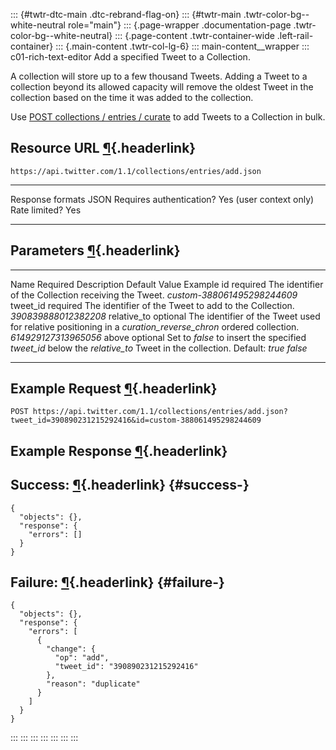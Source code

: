 ::: {#twtr-dtc-main .dtc-rebrand-flag-on}
::: {#twtr-main .twtr-color-bg--white-neutral role="main"}
::: {.page-wrapper .documentation-page .twtr-color-bg--white-neutral}
::: {.page-content .twtr-container-wide .left-rail-container}
::: {.main-content .twtr-col-lg-6}
::: main-content__wrapper
::: c01-rich-text-editor
Add a specified Tweet to a Collection.

A collection will store up to a few thousand Tweets. Adding a Tweet to a
collection beyond its allowed capacity will remove the oldest Tweet in
the collection based on the time it was added to the collection.

Use [POST collections / entries /
curate](/en/docs/tweets/curate-a-collection/api-reference/post-collections-entries-curate)
to add Tweets to a Collection in bulk.

## Resource URL [¶](#resource-url){.headerlink}

` https://api.twitter.com/1.1/collections/entries/add.json `

  -------------------------- -------------------------
  Response formats           JSON
  Requires authentication?   Yes (user context only)
  Rate limited?              Yes
  -------------------------- -------------------------

## Parameters [¶](#parameters){.headerlink}

  ------------- ---------- -------------------------------------------------------------------------------------------------------------------- --------------- -----------------------------
  Name          Required   Description                                                                                                          Default Value   Example
  id            required   The identifier of the Collection receiving the Tweet.                                                                                *custom-388061495298244609*
  tweet_id      required   The identifier of the Tweet to add to the Collection.                                                                                *390839888012382208*
  relative_to   optional   The identifier of the Tweet used for relative positioning in a *curation_reverse_chron* ordered collection.                          *614929127313965056*
  above         optional   Set to *false* to insert the specified *tweet_id* below the *relative_to* Tweet in the collection. Default: *true*                   *false*
  ------------- ---------- -------------------------------------------------------------------------------------------------------------------- --------------- -----------------------------

## Example Request [¶](#example-request){.headerlink}

` POST https://api.twitter.com/1.1/collections/entries/add.json?tweet_id=390890231215292416&id=custom-388061495298244609 `

## Example Response [¶](#example-response){.headerlink}

## Success: [¶](#success-){.headerlink} {#success-}

    {
      "objects": {},
      "response": {
        "errors": []
      }
    }

## Failure: [¶](#failure-){.headerlink} {#failure-}

    {
      "objects": {},
      "response": {
        "errors": [
          {
            "change": {
              "op": "add",
              "tweet_id": "390890231215292416"
            },
            "reason": "duplicate"
          }
        ]
      }
    }
:::
:::
:::
:::
:::
:::
:::
